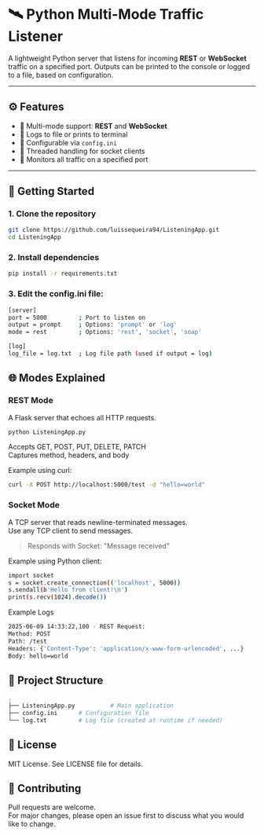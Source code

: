 # 🛰️ Python Multi-Mode Traffic Listener

A lightweight Python server that listens for incoming **REST** or **WebSocket** traffic on a specified port. Outputs can be printed to the console or logged to a file, based on configuration.

---

## ⚙️ Features

- 🔁 Multi-mode support: **REST** and **WebSocket**
- 📄 Logs to file or prints to terminal
- 🧩 Configurable via `config.ini`
- 🧵 Threaded handling for socket clients
- 📡 Monitors all traffic on a specified port

---

## 🚀 Getting Started

### 1. Clone the repository

```bash
git clone https://github.com/luissequeira94/ListeningApp.git
cd ListeningApp
```

### 2. Install dependencies
```bash
pip install -r requirements.txt
```

### 3. Edit the config.ini file:
```bash
[server]
port = 5000         ; Port to listen on
output = prompt     ; Options: 'prompt' or 'log'
mode = rest         ; Options: 'rest', 'socket', 'soap'

[log]
log_file = log.txt  ; Log file path (used if output = log)
```

## 🌐 Modes Explained
### REST Mode
A Flask server that echoes all HTTP requests.

```bash
python ListeningApp.py
```

Accepts GET, POST, PUT, DELETE, PATCH  
Captures method, headers, and body

Example using curl:

```bash
curl -X POST http://localhost:5000/test -d "hello=world"
```

### Socket Mode
A TCP server that reads newline-terminated messages.  
Use any TCP client to send messages.

> Responds with Socket: "Message received"

Example using Python client:
```bash
import socket
s = socket.create_connection(('localhost', 5000))
s.sendall(b'Hello from client!\n')
print(s.recv(1024).decode())
```

Example Logs
```bash
2025-06-09 14:33:22,100 - REST Request:
Method: POST
Path: /test
Headers: {'Content-Type': 'application/x-www-form-urlencoded', ...}
Body: hello=world
```

## 📁 Project Structure
```bash
.
├── ListeningApp.py          # Main application
├── config.ini      # Configuration file
└── log.txt         # Log file (created at runtime if needed)
```

## 📜 License
MIT License. See LICENSE file for details.

## 🤝 Contributing
Pull requests are welcome.  
For major changes, please open an issue first to discuss what you would like to change.